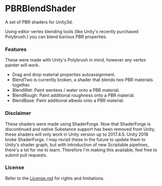 # PBRBlendShader
A set of PBR shaders for Unity3d.

Using editor vertex blending tools (like Unity's recently purchased Polybrush.) you can blend barious PBR properties.

### Features

These were made with Unity's Polybrush in mind, however any vertex painter will work.

* Drag and drop material properties autoassignment.
* BlendTwo is currently broken, a shader that blends two PBR materials together.
* BlendWet: Paint wentess / water onto a PBR material.
* BlendRough: Paint additional roughness onto a PBR material.
* BlendBase: Paint additional albedo onto a PBR material.


### Disclaimer

These shaders were made using ShaderForge. Now that ShaderForge is discontinued and native Substance support has been removed from Unity, these shaders will only work in Unity version up to 2017.4.5. Unity 2018 broke ShaderForge. I may revisit these in the future to update them to Unity's shader graph, but with introduction of new Scriptable pipelines, there's a lot for me to learn. Therefore I'm making this available, feel free to submit pull requests.

### License
Refer to the [License.md](License.md) for rights and limitations.